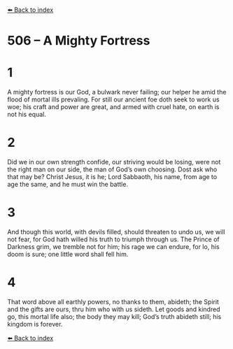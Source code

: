 [⬅️ Back to index](../README.md)

# 506 – A Mighty Fortress


# 1
A mighty fortress is our God,
a bulwark never failing;
our helper he amid the flood
of mortal ills prevaling.
For still our ancient foe
doth seek to work us woe;
his craft and power are great,
and armed with cruel hate,
on earth is not his equal.

# 2
Did we in our own strength confide,
our striving would be losing,
were not the right man on our side,
the man of God’s own choosing.
Dost ask who that may be?
Christ Jesus, it is he;
Lord Sabbaoth, his name,
from age to age the same,
and he must win the battle.

# 3
And though this world, with devils filled,
should threaten to undo us,
we will not fear, for God hath willed
his truth to triumph through us.
The Prince of Darkness grim,
we tremble not for him;
his rage we can endure,
for lo, his doom is sure;
one little word shall fell him.

# 4
That word above all earthly powers,
no thanks to them, abideth;
the Spirit and the gifts are ours,
thru him who with us sideth.
Let goods and kindred go,
this mortal life also;
the body they may kill;
God’s truth abideth still;
his kingdom is forever.

[⬅️ Back to index](../README.md)
